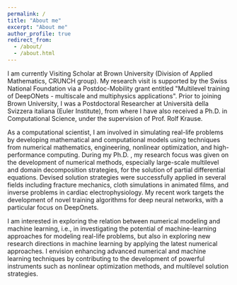```yaml
---
permalink: /
title: "About me"
excerpt: "About me"
author_profile: true
redirect_from: 
  - /about/
  - /about.html
---
```


I am currently Visiting Scholar at Brown University (Division of Applied Mathematics, CRUNCH group). 
My research visit is supported by the Swiss National Foundation via a Postdoc-Mobility grant entitled "Multilevel training of DeepONets - multiscale and multiphysics applications". 
Prior to joining Brown University, I was a Postdoctoral Researcher at Università della Svizzera italiana (Euler Institute), from where I have also received a Ph.D. in Computational Science, under the supervision of Prof. Rolf Krause. 

As a computational scientist, I am involved in simulating real-life problems by developing mathematical and computational models using techniques from numerical mathematics, engineering, nonlinear optimization, and high-performance computing. During my Ph.D. , my research focus was given on the development of numerical methods, especially large-scale multilevel and domain decomposition strategies, for the solution of partial differential equations. Devised solution strategies were successfully applied in several fields including fracture mechanics, cloth simulations in animated films, and inverse problems in cardiac electrophysiology. My recent work targets the development of novel training algorithms for deep neural networks, with a particular focus on DeepOnets. 

I am interested in exploring the relation between numerical modeling and machine learning, i.e., in investigating the potential of machine-learning approaches for modeling real-life problems, but also in exploring new research directions in machine learning by applying the latest numerical approaches. I envision enhancing advanced numerical and machine learning techniques by contributing to the development of powerful instruments such as nonlinear optimization methods, and multilevel solution strategies. 